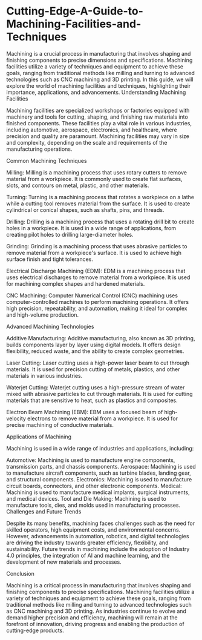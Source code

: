 # Cutting-Edge-A-Guide-to-Machining-Facilities-and-Techniques

Machining is a crucial process in manufacturing that involves shaping and finishing components to precise dimensions and specifications. Machining facilities utilize a variety of techniques and equipment to achieve these goals, ranging from traditional methods like milling and turning to advanced technologies such as CNC machining and 3D printing. In this guide, we will explore the world of machining facilities and techniques, highlighting their importance, applications, and advancements.
Understanding Machining Facilities

Machining facilities are specialized workshops or factories equipped with machinery and tools for cutting, shaping, and finishing raw materials into finished components. These facilities play a vital role in various industries, including automotive, aerospace, electronics, and healthcare, where precision and quality are paramount. Machining facilities may vary in size and complexity, depending on the scale and requirements of the manufacturing operations.

Common Machining Techniques

Milling: Milling is a machining process that uses rotary cutters to remove material from a workpiece. It is commonly used to create flat surfaces, slots, and contours on metal, plastic, and other materials.

Turning: Turning is a machining process that rotates a workpiece on a lathe while a cutting tool removes material from the surface. It is used to create cylindrical or conical shapes, such as shafts, pins, and threads.

Drilling: Drilling is a machining process that uses a rotating drill bit to create holes in a workpiece. It is used in a wide range of applications, from creating pilot holes to drilling large-diameter holes.

Grinding: Grinding is a machining process that uses abrasive particles to remove material from a workpiece's surface. It is used to achieve high surface finish and tight tolerances.

Electrical Discharge Machining (EDM): EDM is a machining process that uses electrical discharges to remove material from a workpiece. It is used for machining complex shapes and hardened materials.

CNC Machining: Computer Numerical Control (CNC) machining uses computer-controlled machines to perform machining operations. It offers high precision, repeatability, and automation, making it ideal for complex and high-volume production.

Advanced Machining Technologies

Additive Manufacturing: Additive manufacturing, also known as 3D printing, builds components layer by layer using digital models. It offers design flexibility, reduced waste, and the ability to create complex geometries.

Laser Cutting: Laser cutting uses a high-power laser beam to cut through materials. It is used for precision cutting of metals, plastics, and other materials in various industries.

Waterjet Cutting: Waterjet cutting uses a high-pressure stream of water mixed with abrasive particles to cut through materials. It is used for cutting materials that are sensitive to heat, such as plastics and composites.

Electron Beam Machining (EBM): EBM uses a focused beam of high-velocity electrons to remove material from a workpiece. It is used for precise machining of conductive materials.

Applications of Machining

Machining is used in a wide range of industries and applications, including:

Automotive: Machining is used to manufacture engine components, transmission parts, and chassis components.
Aerospace: Machining is used to manufacture aircraft components, such as turbine blades, landing gear, and structural components.
Electronics: Machining is used to manufacture circuit boards, connectors, and other electronic components.
Medical: Machining is used to manufacture medical implants, surgical instruments, and medical devices.
Tool and Die Making: Machining is used to manufacture tools, dies, and molds used in manufacturing processes.
Challenges and Future Trends

Despite its many benefits, machining faces challenges such as the need for skilled operators, high equipment costs, and environmental concerns. However, advancements in automation, robotics, and digital technologies are driving the industry towards greater efficiency, flexibility, and sustainability. Future trends in machining include the adoption of Industry 4.0 principles, the integration of AI and machine learning, and the development of new materials and processes.

Conclusion

Machining is a critical process in manufacturing that involves shaping and finishing components to precise specifications. Machining facilities utilize a variety of techniques and equipment to achieve these goals, ranging from traditional methods like milling and turning to advanced technologies such as CNC machining and 3D printing. As industries continue to evolve and demand higher precision and efficiency, machining will remain at the forefront of innovation, driving progress and enabling the production of cutting-edge products.

